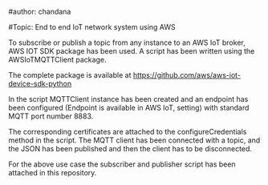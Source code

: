 #author: chandana

#Topic: End to end IoT network system using AWS

To subscribe or publish a topic from any instance to an AWS IoT broker, AWS IOT SDK package has been used.
A script has been written using the AWSIoTMQTTClient package.

The complete package is available at https://github.com/aws/aws-iot-device-sdk-python

In the script MQTTClient instance has been created and an endpoint has been configured (Endpoint is available in AWS IoT, setting) with standard MQTT port number 8883. 

The corresponding certificates are attached to the configureCredentials method in the script. 
The MQTT client has been connected with a topic, and the JSON has been published and then the client has to be disconnected.

For the above use case the subscriber and publisher script has been attached in this repository.
